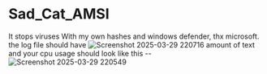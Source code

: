 # Sad_Cat_AMSI
It stops viruses With my own hashes and windows defender, thx microsoft.
the log file should have 
![Screenshot 2025-03-29 220716](https://github.com/user-attachments/assets/867be7ae-0b9a-460b-9262-8c5cb879890f) amount of text
and your cpu usage should look like this --
![Screenshot 2025-03-29 220549](https://github.com/user-attachments/assets/eb4cf9dd-200c-4045-a903-6e39d93b90f7)
